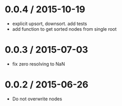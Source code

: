
0.0.4 / 2015-10-19
==================

  * explicit upsort, downsort. add tests
  * add function to get sorted nodes from single root

0.0.3 / 2015-07-03
==================

  * fix zero resolving to NaN

0.0.2 / 2015-06-26
==================

* Do not overwrite nodes
